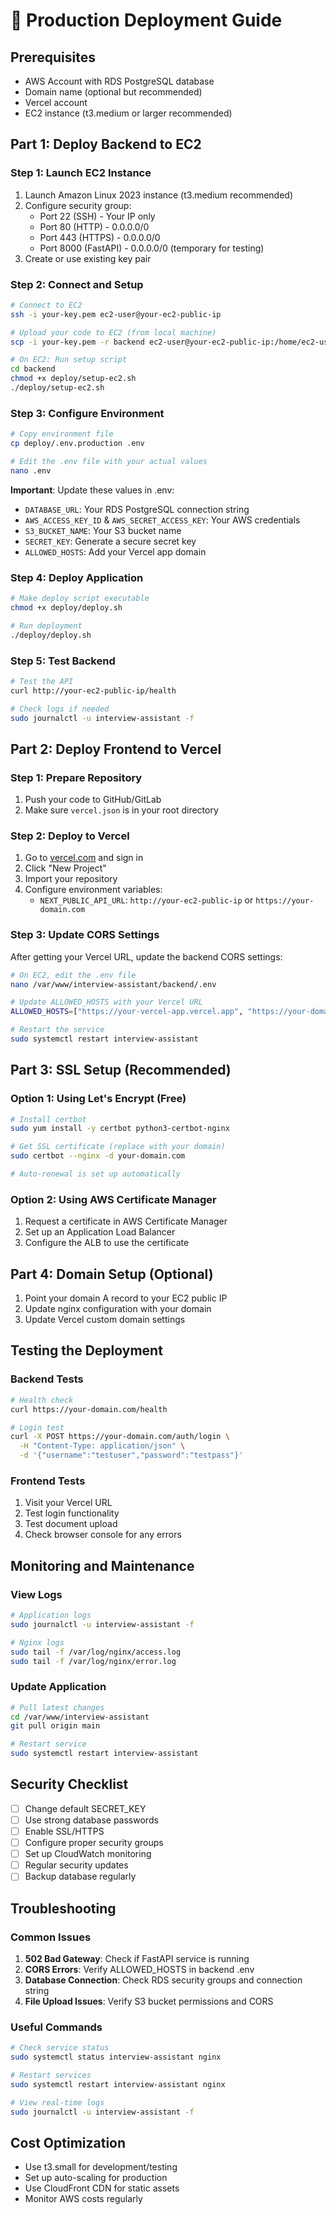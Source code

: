 # 🚀 Production Deployment Guide

## Prerequisites
- AWS Account with RDS PostgreSQL database
- Domain name (optional but recommended)
- Vercel account
- EC2 instance (t3.medium or larger recommended)

## Part 1: Deploy Backend to EC2

### Step 1: Launch EC2 Instance
1. Launch Amazon Linux 2023 instance (t3.medium recommended)
2. Configure security group:
   - Port 22 (SSH) - Your IP only
   - Port 80 (HTTP) - 0.0.0.0/0
   - Port 443 (HTTPS) - 0.0.0.0/0
   - Port 8000 (FastAPI) - 0.0.0.0/0 (temporary for testing)
3. Create or use existing key pair

### Step 2: Connect and Setup
```bash
# Connect to EC2
ssh -i your-key.pem ec2-user@your-ec2-public-ip

# Upload your code to EC2 (from local machine)
scp -i your-key.pem -r backend ec2-user@your-ec2-public-ip:/home/ec2-user/

# On EC2: Run setup script
cd backend
chmod +x deploy/setup-ec2.sh
./deploy/setup-ec2.sh
```

### Step 3: Configure Environment
```bash
# Copy environment file
cp deploy/.env.production .env

# Edit the .env file with your actual values
nano .env
```

**Important**: Update these values in .env:
- `DATABASE_URL`: Your RDS PostgreSQL connection string
- `AWS_ACCESS_KEY_ID` & `AWS_SECRET_ACCESS_KEY`: Your AWS credentials
- `S3_BUCKET_NAME`: Your S3 bucket name
- `SECRET_KEY`: Generate a secure secret key
- `ALLOWED_HOSTS`: Add your Vercel app domain

### Step 4: Deploy Application
```bash
# Make deploy script executable
chmod +x deploy/deploy.sh

# Run deployment
./deploy/deploy.sh
```

### Step 5: Test Backend
```bash
# Test the API
curl http://your-ec2-public-ip/health

# Check logs if needed
sudo journalctl -u interview-assistant -f
```

## Part 2: Deploy Frontend to Vercel

### Step 1: Prepare Repository
1. Push your code to GitHub/GitLab
2. Make sure `vercel.json` is in your root directory

### Step 2: Deploy to Vercel
1. Go to [vercel.com](https://vercel.com) and sign in
2. Click "New Project"
3. Import your repository
4. Configure environment variables:
   - `NEXT_PUBLIC_API_URL`: `http://your-ec2-public-ip` or `https://your-domain.com`

### Step 3: Update CORS Settings
After getting your Vercel URL, update the backend CORS settings:

```bash
# On EC2, edit the .env file
nano /var/www/interview-assistant/backend/.env

# Update ALLOWED_HOSTS with your Vercel URL
ALLOWED_HOSTS=["https://your-vercel-app.vercel.app", "https://your-domain.com"]

# Restart the service
sudo systemctl restart interview-assistant
```

## Part 3: SSL Setup (Recommended)

### Option 1: Using Let's Encrypt (Free)
```bash
# Install certbot
sudo yum install -y certbot python3-certbot-nginx

# Get SSL certificate (replace with your domain)
sudo certbot --nginx -d your-domain.com

# Auto-renewal is set up automatically
```

### Option 2: Using AWS Certificate Manager
1. Request a certificate in AWS Certificate Manager
2. Set up an Application Load Balancer
3. Configure the ALB to use the certificate

## Part 4: Domain Setup (Optional)
1. Point your domain A record to your EC2 public IP
2. Update nginx configuration with your domain
3. Update Vercel custom domain settings

## Testing the Deployment

### Backend Tests
```bash
# Health check
curl https://your-domain.com/health

# Login test
curl -X POST https://your-domain.com/auth/login \
  -H "Content-Type: application/json" \
  -d '{"username":"testuser","password":"testpass"}'
```

### Frontend Tests
1. Visit your Vercel URL
2. Test login functionality
3. Test document upload
4. Check browser console for any errors

## Monitoring and Maintenance

### View Logs
```bash
# Application logs
sudo journalctl -u interview-assistant -f

# Nginx logs
sudo tail -f /var/log/nginx/access.log
sudo tail -f /var/log/nginx/error.log
```

### Update Application
```bash
# Pull latest changes
cd /var/www/interview-assistant
git pull origin main

# Restart service
sudo systemctl restart interview-assistant
```

## Security Checklist
- [ ] Change default SECRET_KEY
- [ ] Use strong database passwords
- [ ] Enable SSL/HTTPS
- [ ] Configure proper security groups
- [ ] Set up CloudWatch monitoring
- [ ] Regular security updates
- [ ] Backup database regularly

## Troubleshooting

### Common Issues
1. **502 Bad Gateway**: Check if FastAPI service is running
2. **CORS Errors**: Verify ALLOWED_HOSTS in backend .env
3. **Database Connection**: Check RDS security groups and connection string
4. **File Upload Issues**: Verify S3 bucket permissions and CORS

### Useful Commands
```bash
# Check service status
sudo systemctl status interview-assistant nginx

# Restart services
sudo systemctl restart interview-assistant nginx

# View real-time logs
sudo journalctl -u interview-assistant -f
```

## Cost Optimization
- Use t3.small for development/testing
- Set up auto-scaling for production
- Use CloudFront CDN for static assets
- Monitor AWS costs regularly
